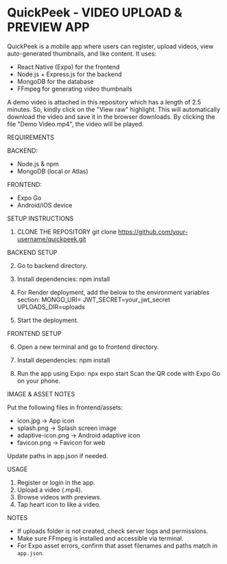# QuickPeek - VIDEO UPLOAD & PREVIEW APP

QuickPeek is a mobile app where users can register, upload videos, view auto-generated thumbnails, and like content. It uses:
- React Native (Expo) for the frontend
- Node.js + Express.js for the backend
- MongoDB for the database
- FFmpeg for generating video thumbnails

A demo video is attached in this repository which has a length of 2.5 minutes. So, kindly click on the "View raw" highlight. This will automatically download the video and save it in the browser downloads. By clicking the file "Demo Video.mp4", the video will be played. 

REQUIREMENTS

BACKEND:
- Node.js & npm
- MongoDB (local or Atlas)

FRONTEND:
- Expo Go
- Android/iOS device 

SETUP INSTRUCTIONS

1. CLONE THE REPOSITORY
   git clone https://github.com/your-username/quickpeek.git
   
BACKEND SETUP

2. Go to backend directory.

3. Install dependencies:
   npm install

4. For Render deployment, add the below to the environment variables section:
   MONGO_URI=<your-mongodb-uri>
   JWT_SECRET=your_jwt_secret
   UPLOADS_DIR=uploads

5. Start the deployment.

FRONTEND SETUP

6. Open a new terminal and go to frontend directory.

7. Install dependencies:
   npm install

8. Run the app using Expo:
   npx expo start
   Scan the QR code with Expo Go on your phone.

IMAGE & ASSET NOTES

Put the following files in frontend/assets:

- icon.jpg            -> App icon
- splash.png          -> Splash screen image
- adaptive-icon.png   -> Android adaptive icon
- favicon.png         -> Favicon for web

Update paths in app.json if needed.


USAGE

1. Register or login in the app.
2. Upload a video (.mp4). 
3. Browse videos with previews.
4. Tap heart icon to like a video.

NOTES

- If uploads folder is not created, check server logs and permissions.
- Make sure FFmpeg is installed and accessible via terminal.
- For Expo asset errors, confirm that asset filenames and paths match in `app.json`.
